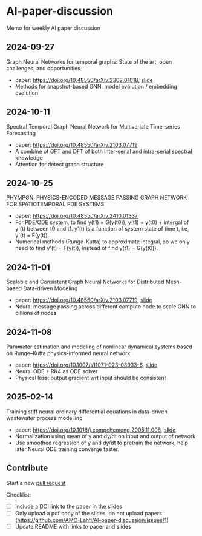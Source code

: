 # AI-paper-discussion
Memo for weekly AI paper discussion

## 2024-09-27
Graph Neural Networks for temporal graphs: State of the art, open challenges, and opportunities
- paper: https://doi.org/10.48550/arXiv.2302.01018, [slide](slides/2024-09-27_gnn.pdf)
- Methods for snapshot-based GNN: model evolution / embedding evolution


## 2024-10-11
Spectral Temporal Graph Neural Network for Multivariate Time-series Forecasting
- paper: https://doi.org/10.48550/arXiv.2103.07719
- A combine of GFT and DFT of both inter-serial and intra-serial spectral knowledge
- Attention for detect graph structure

## 2024-10-25
PHYMPGN: PHYSICS-ENCODED MESSAGE PASSING GRAPH NETWORK FOR SPATIOTEMPORAL PDE SYSTEMS
- paper: https://doi.org/10.48550/arXiv.2410.01337
- For PDE/ODE system, to find y(t1) = G(y(t0)), y(t1) = y(t0) + intergal of y'(t) between t0 and t1. y'(t) is a function of system state of time t, i.e, y'(t) = F(y(t)).
- Numerical methods (Runge-Kutta) to approximate integral, so we only need to find y'(t) = F(y(t)), instead of find y(t1) = G(y(t0)).

## 2024-11-01
Scalable and Consistent Graph Neural Networks for Distributed Mesh-based Data-driven Modeling
- paper: https://doi.org/10.48550/arXiv.2103.07719, [slide](slides/2024-11-01_distributed.pdf)
- Neural message passing across different compute node to scale GNN to billions of nodes

## 2024-11-08
Parameter estimation and modeling of nonlinear dynamical systems based on Runge–Kutta physics-informed neural network
- paper: https://doi.org/10.1007/s11071-023-08933-6, [slide](slides/2024-11-08_RK-PINN.pdf)
- Neural ODE + RK4 as ODE solver
- Physical loss: output gradient wrt input should be consistent

## 2025-02-14
Training stiff neural ordinary differential equations in data-driven wastewater process modelling
- paper: https://doi.org/10.1016/j.compchemeng.2005.11.008, [slide](slides/2025-02-14_coll.pdf)
- Normalization using mean of y and dy/dt on input and output of network
- Use smoothed regression of y and dy/dt to pretrain the network, help later Neural ODE training converge faster.


## Contribute

Start a new [pull request](https://github.com/AMC-Lahti/AI-paper-discussion/pulls)

Checklist:
- [ ] Include a [DOI link](https://library.centre.edu/citing_sources/DOI) to the paper in the slides
- [ ] Only upload a pdf copy of the slides, do not upload papers (https://github.com/AMC-Lahti/AI-paper-discussion/issues/1)
- [ ] Update README with links to paper and slides
